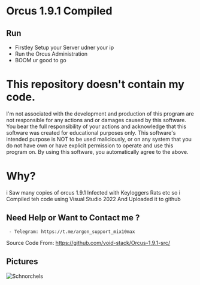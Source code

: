 # Orcus 1.9.1 Compiled
     
## Run
- Firstley Setup your Server udner your ip
- Run the Orcus Administration 
- BOOM ur good to go


# This repository doesn't contain my code.
I'm not associated with the development and production of this program are not responsible for any actions and or damages caused by this software. You bear the full responsibility of your actions and acknowledge that this software was created for educational purposes only. This software's intended purpose is NOT to be used maliciously, or on any system that you do not have own or have explicit permission to operate and use this program on. By using this software, you automatically agree to the above.

# Why?
i Saw many copies of orcus 1.9.1 Infected with Keyloggers Rats etc so i Compiled teh code using Visual Studio 2022 And Uploaded it to github

## Need Help or Want to Contact me ?
     - Telegram: https://t.me/argon_support_mix10max
Source Code From: https://github.com/void-stack/Orcus-1.9.1-src/
## Pictures

![Schnorchels](https://cdn.discordapp.com/attachments/1167545918309023815/1178051697386455170/Screenshot_2023-11-25_201640.png)
